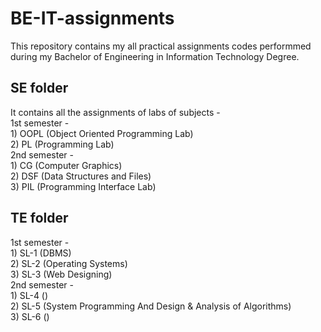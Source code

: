 # BE-IT-assignments

This repository contains my all practical assignments codes performmed during my Bachelor of Engineering in Information Technology Degree.

## SE folder
It contains all the assignments of labs of subjects - <br>
1st semester - <br>
    1) OOPL (Object Oriented  Programming Lab) <br>
    2) PL (Programming Lab) <br>
2nd semester - <br>
    1) CG (Computer Graphics) <br>
    2) DSF (Data Structures and Files) <br>
    3) PIL (Programming Interface Lab) <br>
## TE folder
1st semester - <br>
    1) SL-1 (DBMS)<br>
    2) SL-2 (Operating Systems)<br>
    3) SL-3 (Web Designing)<br>
2nd semester - <br>
    1) SL-4 ()<br>
    2) SL-5 (System Programming And Design & Analysis of Algorithms)<br>
    3) SL-6 ()<br>


